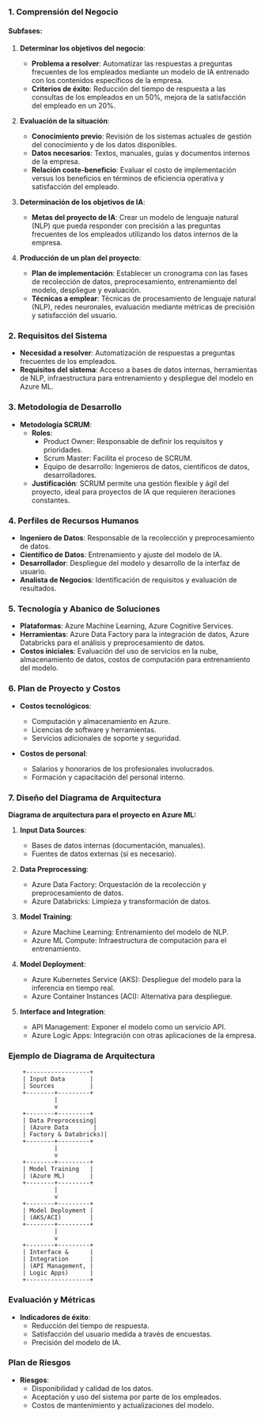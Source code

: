 ### 1. Comprensión del Negocio

#### Subfases:
1. **Determinar los objetivos del negocio**:
   - **Problema a resolver**: Automatizar las respuestas a preguntas frecuentes de los empleados mediante un modelo de IA entrenado con los contenidos específicos de la empresa.
   - **Criterios de éxito**: Reducción del tiempo de respuesta a las consultas de los empleados en un 50%, mejora de la satisfacción del empleado en un 20%.

2. **Evaluación de la situación**:
   - **Conocimiento previo**: Revisión de los sistemas actuales de gestión del conocimiento y de los datos disponibles.
   - **Datos necesarios**: Textos, manuales, guías y documentos internos de la empresa.
   - **Relación coste-beneficio**: Evaluar el costo de implementación versus los beneficios en términos de eficiencia operativa y satisfacción del empleado.

3. **Determinación de los objetivos de IA**:
   - **Metas del proyecto de IA**: Crear un modelo de lenguaje natural (NLP) que pueda responder con precisión a las preguntas frecuentes de los empleados utilizando los datos internos de la empresa.

4. **Producción de un plan del proyecto**:
   - **Plan de implementación**: Establecer un cronograma con las fases de recolección de datos, preprocesamiento, entrenamiento del modelo, despliegue y evaluación.
   - **Técnicas a emplear**: Técnicas de procesamiento de lenguaje natural (NLP), redes neuronales, evaluación mediante métricas de precisión y satisfacción del usuario.

### 2. Requisitos del Sistema

- **Necesidad a resolver**: Automatización de respuestas a preguntas frecuentes de los empleados.
- **Requisitos del sistema**: Acceso a bases de datos internas, herramientas de NLP, infraestructura para entrenamiento y despliegue del modelo en Azure ML.

### 3. Metodología de Desarrollo

- **Metodología SCRUM**:
  - **Roles**: 
    - Product Owner: Responsable de definir los requisitos y prioridades.
    - Scrum Master: Facilita el proceso de SCRUM.
    - Equipo de desarrollo: Ingenieros de datos, científicos de datos, desarrolladores.
  - **Justificación**: SCRUM permite una gestión flexible y ágil del proyecto, ideal para proyectos de IA que requieren iteraciones constantes.

### 4. Perfiles de Recursos Humanos

- **Ingeniero de Datos**: Responsable de la recolección y preprocesamiento de datos.
- **Científico de Datos**: Entrenamiento y ajuste del modelo de IA.
- **Desarrollador**: Despliegue del modelo y desarrollo de la interfaz de usuario.
- **Analista de Negocios**: Identificación de requisitos y evaluación de resultados.

### 5. Tecnología y Abanico de Soluciones

- **Plataformas**: Azure Machine Learning, Azure Cognitive Services.
- **Herramientas**: Azure Data Factory para la integración de datos, Azure Databricks para el análisis y preprocesamiento de datos.
- **Costos iniciales**: Evaluación del uso de servicios en la nube, almacenamiento de datos, costos de computación para entrenamiento del modelo.

### 6. Plan de Proyecto y Costos

- **Costos tecnológicos**:
  - Computación y almacenamiento en Azure.
  - Licencias de software y herramientas.
  - Servicios adicionales de soporte y seguridad.

- **Costos de personal**:
  - Salarios y honorarios de los profesionales involucrados.
  - Formación y capacitación del personal interno.

### 7. Diseño del Diagrama de Arquitectura

**Diagrama de arquitectura para el proyecto en Azure ML:**

1. **Input Data Sources**:
   - Bases de datos internas (documentación, manuales).
   - Fuentes de datos externas (si es necesario).

2. **Data Preprocessing**:
   - Azure Data Factory: Orquestación de la recolección y preprocesamiento de datos.
   - Azure Databricks: Limpieza y transformación de datos.

3. **Model Training**:
   - Azure Machine Learning: Entrenamiento del modelo de NLP.
   - Azure ML Compute: Infraestructura de computación para el entrenamiento.

4. **Model Deployment**:
   - Azure Kubernetes Service (AKS): Despliegue del modelo para la inferencia en tiempo real.
   - Azure Container Instances (ACI): Alternativa para despliegue.

5. **Interface and Integration**:
   - API Management: Exponer el modelo como un servicio API.
   - Azure Logic Apps: Integración con otras aplicaciones de la empresa.

### Ejemplo de Diagrama de Arquitectura

```plaintext
    +------------------+
    | Input Data       |
    | Sources          |
    +--------+---------+
             |
             v
    +--------+---------+
    | Data Preprocessing|
    | (Azure Data       |
    | Factory & Databricks)|
    +--------+---------+
             |
             v
    +--------+---------+
    | Model Training   |
    | (Azure ML)       |
    +--------+---------+
             |
             v
    +--------+---------+
    | Model Deployment |
    | (AKS/ACI)        |
    +--------+---------+
             |
             v
    +--------+---------+
    | Interface &      |
    | Integration      |
    | (API Management, |
    | Logic Apps)      |
    +------------------+
```

### Evaluación y Métricas

- **Indicadores de éxito**:
  - Reducción del tiempo de respuesta.
  - Satisfacción del usuario medida a través de encuestas.
  - Precisión del modelo de IA.

### Plan de Riesgos

- **Riesgos**:
  - Disponibilidad y calidad de los datos.
  - Aceptación y uso del sistema por parte de los empleados.
  - Costos de mantenimiento y actualizaciones del modelo.
